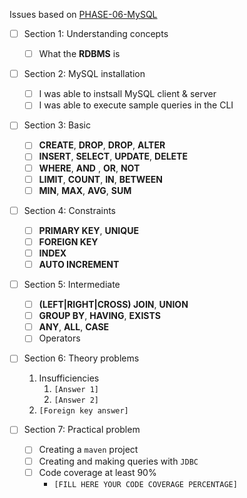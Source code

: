 Issues based on [PHASE-06-MySQL](Readme.md)


- [ ] Section 1: Understanding concepts
    - [ ] What the **RDBMS** is

- [ ] Section 2: MySQL installation
  - [ ] I was able to instsall MySQL client & server
  - [ ] I was able to execute sample queries in the CLI

- [ ] Section 3: Basic
    - [ ] **CREATE**, **DROP**, **DROP**, **ALTER**
    - [ ] **INSERT**, **SELECT**, **UPDATE**, **DELETE**
    - [ ] **WHERE**, **AND** , **OR**, **NOT**
    - [ ] **LIMIT**, **COUNT**, **IN**, **BETWEEN**
    - [ ] **MIN**, **MAX**, **AVG**, **SUM**
 
- [ ] Section 4: Constraints
    - [ ] **PRIMARY KEY**, **UNIQUE**
    - [ ] **FOREIGN KEY**
    - [ ] **INDEX**
    - [ ] **AUTO INCREMENT**

- [ ] Section 5: Intermediate
  - [ ] **(LEFT|RIGHT|CROSS) JOIN**, **UNION**
  - [ ] **GROUP BY**, **HAVING**, **EXISTS**
  - [ ] **ANY**, **ALL**, **CASE**
  - [ ] Operators

- [ ] Section 6: Theory problems
  1. Insufficiencies
     1. `[Answer 1]`
     2. `[Answer 2]`
  2. `[Foreign key answer]`


- [ ] Section 7: Practical problem
    - [ ] Creating a `maven` project
    - [ ] Creating and making queries with `JDBC`
    - [ ] Code coverage at least 90%
        - `[FILL HERE YOUR CODE COVERAGE PERCENTAGE]`

